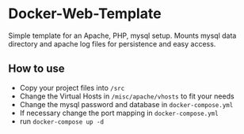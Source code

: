 # Docker-Web-Template

Simple template for an Apache, PHP, mysql setup. Mounts mysql data directory and apache log files for persistence and easy access.

## How to use

- Copy your project files into ````/src````
- Change the Virtual Hosts in ````/misc/apache/vhosts```` to fit your needs
- Change the mysql password and database in ````docker-compose.yml````
- If necessary change the port mapping in ````docker-compose.yml````
- run ````docker-compose up -d````
